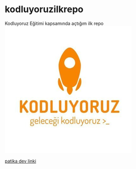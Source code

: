 # kodluyoruzilkrepo
Kodluyoruz Eğitimi kapsamında açtığım ilk repo
![Örnek proje resmi](https://raw.githubusercontent.com/Kodluyoruz/taskforce/git/git/markdown-nedir-nasil-kullaniriz-/figures/kodluyoruz_logo.jpg)

[patika dev linki](www.patika.dev)
